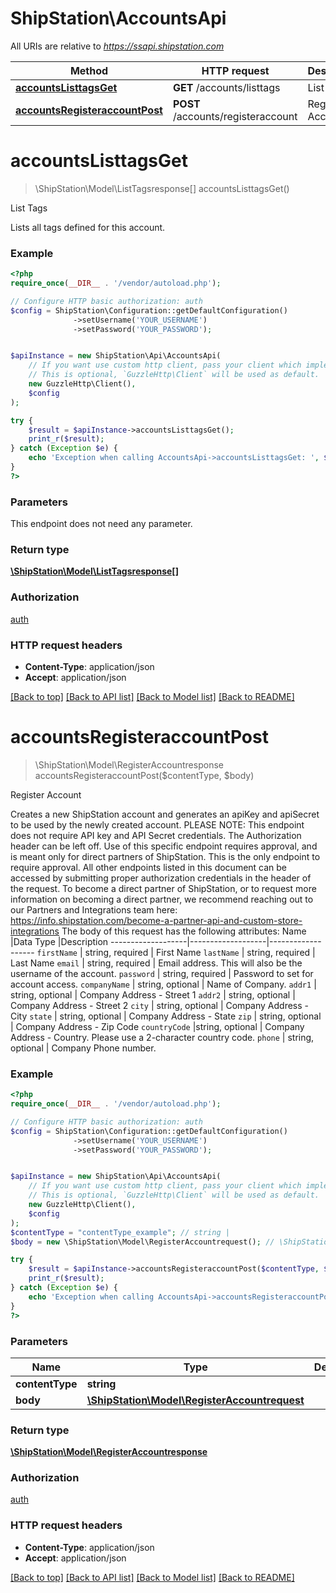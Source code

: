 # ShipStation\AccountsApi

All URIs are relative to *https://ssapi.shipstation.com*

Method | HTTP request | Description
------------- | ------------- | -------------
[**accountsListtagsGet**](AccountsApi.md#accountsListtagsGet) | **GET** /accounts/listtags | List Tags
[**accountsRegisteraccountPost**](AccountsApi.md#accountsRegisteraccountPost) | **POST** /accounts/registeraccount | Register Account


# **accountsListtagsGet**
> \ShipStation\Model\ListTagsresponse[] accountsListtagsGet()

List Tags

Lists all tags defined for this account.

### Example
```php
<?php
require_once(__DIR__ . '/vendor/autoload.php');

// Configure HTTP basic authorization: auth
$config = ShipStation\Configuration::getDefaultConfiguration()
              ->setUsername('YOUR_USERNAME')
              ->setPassword('YOUR_PASSWORD');


$apiInstance = new ShipStation\Api\AccountsApi(
    // If you want use custom http client, pass your client which implements `GuzzleHttp\ClientInterface`.
    // This is optional, `GuzzleHttp\Client` will be used as default.
    new GuzzleHttp\Client(),
    $config
);

try {
    $result = $apiInstance->accountsListtagsGet();
    print_r($result);
} catch (Exception $e) {
    echo 'Exception when calling AccountsApi->accountsListtagsGet: ', $e->getMessage(), PHP_EOL;
}
?>
```

### Parameters
This endpoint does not need any parameter.

### Return type

[**\ShipStation\Model\ListTagsresponse[]**](../Model/ListTagsresponse.md)

### Authorization

[auth](../../README.md#auth)

### HTTP request headers

 - **Content-Type**: application/json
 - **Accept**: application/json

[[Back to top]](#) [[Back to API list]](../../README.md#documentation-for-api-endpoints) [[Back to Model list]](../../README.md#documentation-for-models) [[Back to README]](../../README.md)

# **accountsRegisteraccountPost**
> \ShipStation\Model\RegisterAccountresponse accountsRegisteraccountPost($contentType, $body)

Register Account

Creates a new ShipStation account and generates an apiKey and apiSecret to be used by the newly created account. PLEASE NOTE: This endpoint does not require API key and API Secret credentials.  The Authorization header can be left off. Use of this specific endpoint requires approval, and is meant only for direct partners of ShipStation. This is the only endpoint to require approval. All other endpoints listed in this document can be accessed by submitting proper authorization credentials in the header of the request. To become a direct partner of ShipStation, or to request more information on becoming a direct partner, we recommend reaching out to our Partners and Integrations team here: https://info.shipstation.com/become-a-partner-api-and-custom-store-integrations The body of this request has the following attributes: Name               |Data Type          |Description -------------------|-------------------|------------------- ``firstName``  | string, required | First Name ``lastName`` | string, required | Last Name ``email`` | string, required | Email address. This will also be the username of the account. ``password`` | string, required | Password to set for account access. ``companyName`` | string, optional | Name of Company. ``addr1`` | string, optional | Company Address - Street 1 ``addr2`` | string, optional | Company Address - Street 2 ``city`` | string, optional | Company Address - City ``state`` | string, optional | Company Address - State  ``zip`` | string, optional | Company Address - Zip Code ``countryCode`` |string, optional | Company Address - Country.  Please use a 2-character country code. ``phone`` | string, optional | Company Phone number.

### Example
```php
<?php
require_once(__DIR__ . '/vendor/autoload.php');

// Configure HTTP basic authorization: auth
$config = ShipStation\Configuration::getDefaultConfiguration()
              ->setUsername('YOUR_USERNAME')
              ->setPassword('YOUR_PASSWORD');


$apiInstance = new ShipStation\Api\AccountsApi(
    // If you want use custom http client, pass your client which implements `GuzzleHttp\ClientInterface`.
    // This is optional, `GuzzleHttp\Client` will be used as default.
    new GuzzleHttp\Client(),
    $config
);
$contentType = "contentType_example"; // string | 
$body = new \ShipStation\Model\RegisterAccountrequest(); // \ShipStation\Model\RegisterAccountrequest | 

try {
    $result = $apiInstance->accountsRegisteraccountPost($contentType, $body);
    print_r($result);
} catch (Exception $e) {
    echo 'Exception when calling AccountsApi->accountsRegisteraccountPost: ', $e->getMessage(), PHP_EOL;
}
?>
```

### Parameters

Name | Type | Description  | Notes
------------- | ------------- | ------------- | -------------
 **contentType** | **string**|  |
 **body** | [**\ShipStation\Model\RegisterAccountrequest**](../Model/RegisterAccountrequest.md)|  |

### Return type

[**\ShipStation\Model\RegisterAccountresponse**](../Model/RegisterAccountresponse.md)

### Authorization

[auth](../../README.md#auth)

### HTTP request headers

 - **Content-Type**: application/json
 - **Accept**: application/json

[[Back to top]](#) [[Back to API list]](../../README.md#documentation-for-api-endpoints) [[Back to Model list]](../../README.md#documentation-for-models) [[Back to README]](../../README.md)


